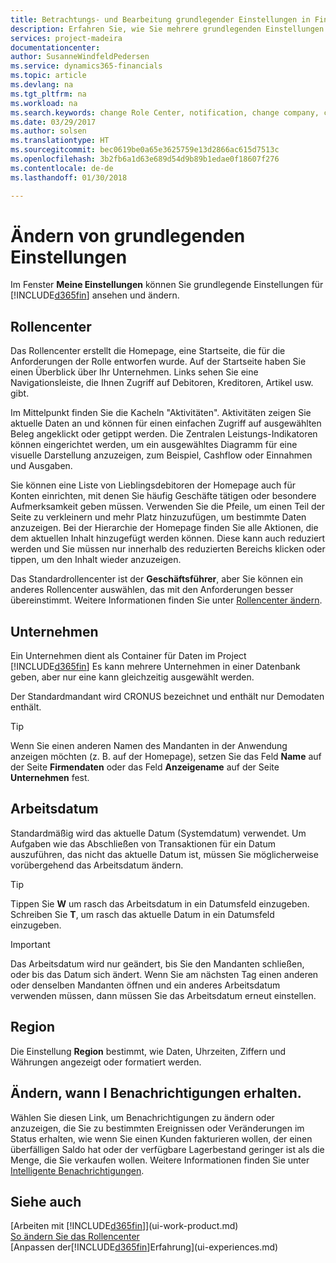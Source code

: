 ```yaml
---
title: Betrachtungs- und Bearbeitung grundlegender Einstellungen in Financials| Microsoft Docs
description: Erfahren Sie, wie Sie mehrere grundlegenden Einstellungen in Financials einrichten, zum Beispiel im Rollencenter, im Unternehmen oder im Arbeitsdatum.
services: project-madeira
documentationcenter: 
author: SusanneWindfeldPedersen
ms.service: dynamics365-financials
ms.topic: article
ms.devlang: na
ms.tgt_pltfrm: na
ms.workload: na
ms.search.keywords: change Role Center, notification, change company, change work date
ms.date: 03/29/2017
ms.author: solsen
ms.translationtype: HT
ms.sourcegitcommit: bec0619be0a65e3625759e13d2866ac615d7513c
ms.openlocfilehash: 3b2fb6a1d63e689d54d9b89b1edae0f18607f276
ms.contentlocale: de-de
ms.lasthandoff: 01/30/2018

---
```

# <a name="changing-basic-settings"></a>Ändern von grundlegenden Einstellungen
Im Fenster **Meine Einstellungen** können Sie grundlegende Einstellungen für [!INCLUDE[d365fin](includes/d365fin_md.md)] ansehen und ändern.  

## <a name="role-center"></a>Rollencenter
Das Rollencenter erstellt die Homepage, eine Startseite, die für die Anforderungen der Rolle entworfen wurde. Auf der Startseite haben Sie einen Überblick über Ihr Unternehmen. Links sehen Sie eine Navigationsleiste, die Ihnen Zugriff auf Debitoren, Kreditoren, Artikel usw. gibt.

Im Mittelpunkt finden Sie die Kacheln "Aktivitäten". Aktivitäten zeigen Sie aktuelle Daten an und können für einen einfachen Zugriff auf ausgewählten Beleg angeklickt oder getippt werden. Die Zentralen Leistungs-Indikatoren können eingerichtet werden, um ein ausgewähltes Diagramm für eine visuelle Darstellung anzuzeigen, zum Beispiel, Cashflow oder Einnahmen und Ausgaben.

Sie können eine Liste von Lieblingsdebitoren der Homepage auch für Konten einrichten, mit denen Sie häufig Geschäfte tätigen oder besondere Aufmerksamkeit geben müssen. Verwenden Sie die Pfeile, um einen Teil der Seite zu verkleinern und mehr Platz hinzuzufügen, um bestimmte Daten anzuzeigen. Bei der Hierarchie der Homepage finden Sie alle Aktionen, die dem aktuellen Inhalt hinzugefügt werden können. Diese kann auch reduziert werden und Sie müssen nur innerhalb des reduzierten Bereichs klicken oder tippen, um den Inhalt wieder anzuzeigen.

Das Standardrollencenter ist der **Geschäftsführer**, aber Sie können ein anderes Rollencenter auswählen, das mit den Anforderungen besser übereinstimmt. Weitere Informationen finden Sie unter [Rollencenter ändern](change-role.md).

## <a name="company"></a>Unternehmen
Ein Unternehmen dient als Container für Daten im Project [!INCLUDE[d365fin](includes/d365fin_md.md)] Es kann mehrere Unternehmen in einer Datenbank geben, aber nur eine kann gleichzeitig ausgewählt werden.

Der Standardmandant wird CRONUS bezeichnet und enthält nur Demodaten enthält.

> [!TIP]  
>   Wenn Sie einen anderen Namen des Mandanten in der Anwendung anzeigen möchten (z. B. auf der Homepage), setzen Sie das Feld **Name** auf der Seite **Firmendaten** oder das Feld **Anzeigename** auf der Seite **Unternehmen** fest.  

## <a name="work-date"></a>Arbeitsdatum
Standardmäßig wird das aktuelle Datum (Systemdatum) verwendet. Um Aufgaben wie das Abschließen von Transaktionen für ein Datum auszuführen, das nicht das aktuelle Datum ist, müssen Sie möglicherweise vorübergehend das Arbeitsdatum ändern.

> [!TIP]  
>   Tippen Sie **W** um rasch das Arbeitsdatum in ein Datumsfeld einzugeben. Schreiben Sie **T**, um rasch das aktuelle Datum in ein Datumsfeld einzugeben.

> [!IMPORTANT]  
>   Das Arbeitsdatum wird nur geändert, bis Sie den Mandanten schließen, oder bis das Datum sich ändert. Wenn Sie am nächsten Tag einen anderen oder denselben Mandanten öffnen und ein anderes Arbeitsdatum verwenden müssen, dann müssen Sie das Arbeitsdatum erneut einstellen.

## <a name="region"></a>Region
Die Einstellung **Region** bestimmt, wie Daten, Uhrzeiten, Ziffern und Währungen angezeigt oder formatiert werden.   

## <a name="changing-when-i-receive-notifications"></a>Ändern, wann I Benachrichtigungen erhalten.
Wählen Sie diesen Link, um Benachrichtigungen zu ändern oder anzuzeigen, die Sie zu bestimmten Ereignissen oder Veränderungen im Status erhalten, wie wenn Sie einen Kunden fakturieren wollen, der einen überfälligen Saldo hat oder der verfügbare Lagerbestand geringer ist als die Menge, die Sie verkaufen wollen. Weitere Informationen finden Sie unter [Intelligente Benachrichtigungen](ui-smart-notifications.md).

## <a name="see-also"></a>Siehe auch
[Arbeiten mit [!INCLUDE[d365fin](includes/d365fin_md.md)]](ui-work-product.md)  
[So ändern Sie das Rollencenter](change-role.md)  
[Anpassen der[!INCLUDE[d365fin](includes/d365fin_md.md)]Erfahrung](ui-experiences.md)  

